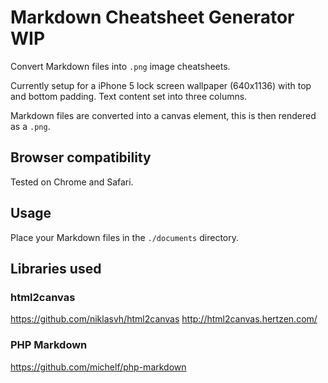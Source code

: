 # Markdown Cheatsheet Generator WIP

Convert Markdown files into `.png` image cheatsheets.

Currently setup for a iPhone 5 lock screen wallpaper (640x1136) with top and bottom padding. Text content set into three columns.

Markdown files are converted into a canvas element, this is then rendered as a `.png`.

## Browser compatibility

Tested on Chrome and Safari.

## Usage

Place your Markdown files in the `./documents` directory.

## Libraries used

### html2canvas
<https://github.com/niklasvh/html2canvas>
<http://html2canvas.hertzen.com/>

### PHP Markdown
<https://github.com/michelf/php-markdown>
